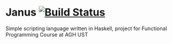 # Janus [![Build Status](https://travis-ci.com/mkaput/janus.svg?token=aVEpCFScCNWKbxmmuK83&branch=master)](https://travis-ci.com/mkaput/janus)

Simple scripting language written in Haskell, project for Functional Programming Course at AGH UST
